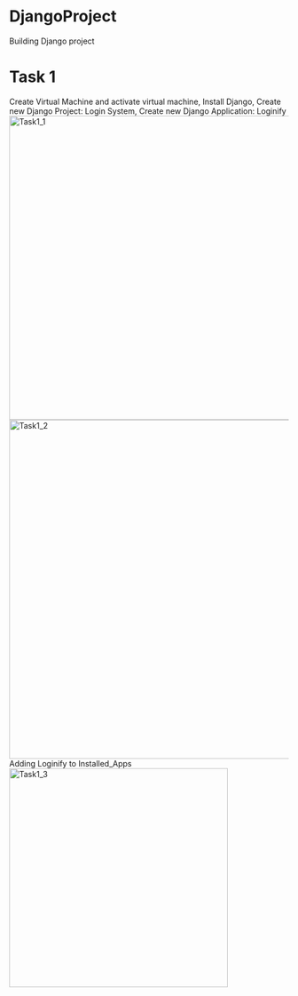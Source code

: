 # DjangoProject
Building Django project
# Task 1
Create Virtual Machine and activate virtual machine,
Install Django,
Create new Django Project: Login System,
Create new Django Application: Loginify <br/>
<img width="547" alt="Task1_1" src="https://github.com/user-attachments/assets/56616876-5912-4d82-b9c2-4904d3a0f45a" />
<img width="610" alt="Task1_2" src="https://github.com/user-attachments/assets/b1292ab4-ac25-4771-a9c9-9a5713b1e5f0" />
Adding Loginify to Installed_Apps <br/>
<img width="394" alt="Task1_3" src="https://github.com/user-attachments/assets/a68576ba-d45e-472c-a06d-d93acc047a8b" />
